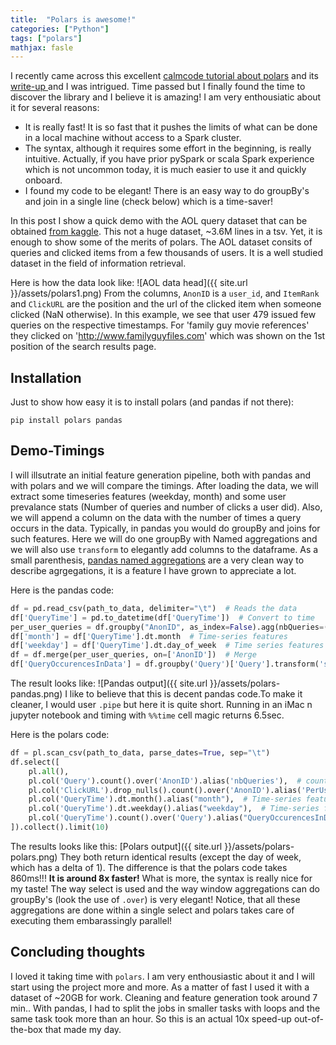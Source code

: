 ```yaml
---
title:  "Polars is awesome!"
categories: ["Python"]
tags: ["polars"]
mathjax: fasle
---
```


I recently came across this excellent [calmcode tutorial about polars](https://calmcode.io/polars/introduction.html) and its [write-up ](https://www.pola.rs/posts/the-expressions-api-in-polars-is-amazing/) and I was intrigued. Time passed but I finally found the time to discover the library and I believe it is amazing! I am very enthousiatic about it for several reasons: 
- It is really fast! It is so fast that it pushes the limits of what can be done in a local machine without access to a Spark cluster. 
- The syntax, although it requires some effort in the beginning, is really intuitive. Actually, if you have prior pySpark or scala Spark experience which is not uncommon today, it is much easier to use it and quickly onboard. 
- I found my code to be elegant! There is an easy way to do groupBy's and join in a single line (check below) which is a time-saver!  

In this post I show a quick demo with the AOL query dataset that can be obtained [from kaggle](https://www.kaggle.com/datasets/dineshydv/aol-user-session-collection-500k). This not a huge dataset, ~3.6M lines in a tsv. Yet, it is enough to show some of the merits of polars. The AOL dataset consits of queries and clicked items from a few thousands of users. It is a well studied dataset in the field of information retrieval.

Here is how the data look like:
![AOL data head]({{ site.url }}/assets/polars1.png)
From the columns, `AnonID` is a `user_id`, and `ItemRank` and `ClickURL` are the position and the url of the clicked item when someone clicked (NaN otherwise). In this example, we see that user 479 issued few queries on the respective timestamps. For 'family guy movie references' they clicked on 'http://www.familyguyfiles.com' which was shown on the 1st position of the search results page.

## Installation
Just to show how easy it is to install polars (and pandas if not there):  
```
pip install polars pandas
```  

## Demo-Timings 

I will illsutrate an initial feature generation pipeline, both with pandas and with polars and we will compare the timings. 
After loading the data, we will extract some timeseries features (weekday, month) and some user prevalance stats (Number of queries and number of clicks a user did). Also, we will append a column on the data with the number of times a query occurs in the data. Typically, in pandas you would do groupBy and joins for such features. 
Here we will do one groupBy with Named aggregations and we will also use `transform` to elegantly add columns to the dataframe. As a small parenthesis, [pandas named aggregations](https://pandas.pydata.org/docs/user_guide/groupby.html#named-aggregation) are a very clean way to describe agrgegations, it is a feature I have grown to appreciate a lot. 

Here is the pandas code:
```python
df = pd.read_csv(path_to_data, delimiter="\t")  # Reads the data 
df['QueryTime'] = pd.to_datetime(df['QueryTime'])  # Convert to time
per_user_queries = df.groupby("AnonID", as_index=False).agg(nbQueries=("Query", "count"), NbClicks=("ClickURL","count"))
df['month'] = df['QueryTime'].dt.month  # Time-series features
df['weekday'] = df['QueryTime'].dt.day_of_week  # Time series features
df = df.merge(per_user_queries, on=['AnonID'])  # Merge 
df['QueryOccurencesInData'] = df.groupby('Query')['Query'].transform('size')  # Add frequency of a query
```
The result looks like: 
![Pandas output]({{ site.url }}/assets/polars-pandas.png)
I like to believe that this is decent pandas code.To make it cleaner, I would user `.pipe` but here it is quite short.  Running in an iMac n jupyter notebook and timing with `%%time` cell magic returns 6.5sec. 

Here is the polars code: 
```python
df = pl.scan_csv(path_to_data, parse_dates=True, sep="\t")
df.select([
    pl.all(),
    pl.col('Query').count().over('AnonID').alias('nbQueries'),  # count queries
    pl.col('ClickURL').drop_nulls().count().over('AnonID').alias('PerUserCount'),  # count clicks
    pl.col('QueryTime').dt.month().alias("month"),  # Time-series features
    pl.col('QueryTime').dt.weekday().alias("weekday"),  # Time-series features
    pl.col('QueryTime').count().over('Query').alias("QueryOccurencesInData")  # Add frequency of a query
]).collect().limit(10)
```
The results looks like this: 
[Polars output]({{ site.url }}/assets/polars-polars.png)
They both return identical results (except the day of week, which has a delta of 1). The difference is that the polars code takes 860ms!!! **It is around 8x faster!**
What is more, the syntax is really nice for my taste! The way select is used and the way window aggregations can do groupBy's (look the use of `.over`) is very elegant! Notice, that all these aggregations are done within a single select and polars takes care of executing them embarassingly parallel!


## Concluding thoughts 
I loved it taking time with `polars`. I am very enthousiastic about it and I will start using the project more and more. As a matter of fast I used it with a dataset of ~20GB for work. Cleaning and feature generation took around 7 min.. With pandas, I had to split the jobs in smaller tasks with loops and the same task took more than an hour. So this is an actual 10x speed-up out-of-the-box that made my day. 


